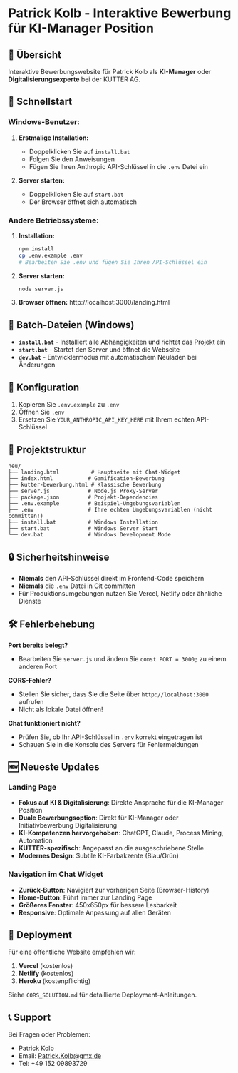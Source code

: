 # Patrick Kolb - Interaktive Bewerbung für KI-Manager Position

## 🚀 Übersicht
Interaktive Bewerbungswebsite für Patrick Kolb als **KI-Manager** oder **Digitalisierungsexperte** bei der KUTTER AG.

## 🚀 Schnellstart

### Windows-Benutzer:

1. **Erstmalige Installation:**
   - Doppelklicken Sie auf `install.bat`
   - Folgen Sie den Anweisungen
   - Fügen Sie Ihren Anthropic API-Schlüssel in die `.env` Datei ein

2. **Server starten:**
   - Doppelklicken Sie auf `start.bat`
   - Der Browser öffnet sich automatisch

### Andere Betriebssysteme:

1. **Installation:**
   ```bash
   npm install
   cp .env.example .env
   # Bearbeiten Sie .env und fügen Sie Ihren API-Schlüssel ein
   ```

2. **Server starten:**
   ```bash
   node server.js
   ```

3. **Browser öffnen:**
   http://localhost:3000/landing.html

## 📁 Batch-Dateien (Windows)

- **`install.bat`** - Installiert alle Abhängigkeiten und richtet das Projekt ein
- **`start.bat`** - Startet den Server und öffnet die Webseite
- **`dev.bat`** - Entwicklermodus mit automatischem Neuladen bei Änderungen

## 🔧 Konfiguration

1. Kopieren Sie `.env.example` zu `.env`
2. Öffnen Sie `.env`
3. Ersetzen Sie `YOUR_ANTHROPIC_API_KEY_HERE` mit Ihrem echten API-Schlüssel

## 📂 Projektstruktur

```
neu/
├── landing.html          # Hauptseite mit Chat-Widget
├── index.html           # Gamification-Bewerbung
├── kutter-bewerbung.html # Klassische Bewerbung
├── server.js            # Node.js Proxy-Server
├── package.json         # Projekt-Dependencies
├── .env.example         # Beispiel-Umgebungsvariablen
├── .env                 # Ihre echten Umgebungsvariablen (nicht committen!)
├── install.bat          # Windows Installation
├── start.bat            # Windows Server Start
└── dev.bat              # Windows Development Mode
```

## 🔒 Sicherheitshinweise

- **Niemals** den API-Schlüssel direkt im Frontend-Code speichern
- **Niemals** die `.env` Datei in Git committen
- Für Produktionsumgebungen nutzen Sie Vercel, Netlify oder ähnliche Dienste

## 🛠️ Fehlerbehebung

**Port bereits belegt?**
- Bearbeiten Sie `server.js` und ändern Sie `const PORT = 3000;` zu einem anderen Port

**CORS-Fehler?**
- Stellen Sie sicher, dass Sie die Seite über `http://localhost:3000` aufrufen
- Nicht als lokale Datei öffnen!

**Chat funktioniert nicht?**
- Prüfen Sie, ob Ihr API-Schlüssel in `.env` korrekt eingetragen ist
- Schauen Sie in die Konsole des Servers für Fehlermeldungen

## 🆕 Neueste Updates

### Landing Page
- **Fokus auf KI & Digitalisierung**: Direkte Ansprache für die KI-Manager Position
- **Duale Bewerbungsoption**: Direkt für KI-Manager oder Initiativbewerbung Digitalisierung
- **KI-Kompetenzen hervorgehoben**: ChatGPT, Claude, Process Mining, Automation
- **KUTTER-spezifisch**: Angepasst an die ausgeschriebene Stelle
- **Modernes Design**: Subtile KI-Farbakzente (Blau/Grün)

### Navigation im Chat Widget
- **Zurück-Button**: Navigiert zur vorherigen Seite (Browser-History)
- **Home-Button**: Führt immer zur Landing Page
- **Größeres Fenster**: 450x650px für bessere Lesbarkeit
- **Responsive**: Optimale Anpassung auf allen Geräten

## 🚀 Deployment

Für eine öffentliche Website empfehlen wir:

1. **Vercel** (kostenlos)
2. **Netlify** (kostenlos)
3. **Heroku** (kostenpflichtig)

Siehe `CORS_SOLUTION.md` für detaillierte Deployment-Anleitungen.

## 📞 Support

Bei Fragen oder Problemen:
- Patrick Kolb
- Email: Patrick.Kolb@gmx.de
- Tel: +49 152 09893729
